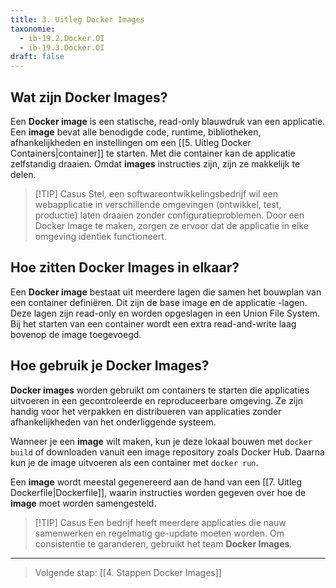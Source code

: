 ```yaml
---
title: 3. Uitleg Docker Images
taxonomie:
  - ib-19.2.Docker.OI
  - ib-19.3.Docker.OI
draft: false
---
```


## Wat zijn Docker Images?
Een **Docker image** is een statische, read-only blauwdruk van een applicatie. Een **image** bevat alle benodigde code, runtime, bibliotheken, afhankelijkheden en instellingen om een [[5. Uitleg Docker Containers|container]] te starten. Met die container kan de applicatie zelfstandig draaien. Omdat **images** instructies zijn, zijn ze makkelijk te delen.

> [!TIP] Casus
> Stel, een softwareontwikkelingsbedrijf wil een webapplicatie in verschillende omgevingen (ontwikkel, test, productie) laten draaien zonder configuratieproblemen. Door een Docker Image te maken, zorgen ze ervoor dat de applicatie in elke omgeving identiek functioneert.

## Hoe zitten Docker Images in elkaar?
Een **Docker image** bestaat uit meerdere lagen die samen het bouwplan van een container definiëren. Dit zijn de base image en de applicatie -lagen. Deze lagen zijn read-only en worden opgeslagen in een Union File System. Bij het starten van een container wordt een extra read-and-write laag bovenop de image toegevoegd.

## Hoe gebruik je Docker Images?
**Docker images** worden gebruikt om containers te starten die applicaties uitvoeren in een gecontroleerde en reproduceerbare omgeving. Ze zijn handig voor het verpakken en distribueren van applicaties zonder afhankelijkheden van het onderliggende systeem.

Wanneer je een **image** wilt maken, kun je deze lokaal bouwen met `docker build` of downloaden vanuit een image repository zoals Docker Hub. Daarna kun je de image uitvoeren als een container met `docker run`.

Een **image** wordt meestal gegenereerd aan de hand van een [[7. Uitleg Dockerfile|Dockerfile]], waarin instructies worden gegeven over hoe de **image** moet worden samengesteld.

> [!TIP] Casus
> Een bedrijf heeft meerdere applicaties die nauw samenwerken en regelmatig ge-update moeten worden. Om consistentie te garanderen, gebruikt het team **Docker Images**.

---

> Volgende stap: [[4. Stappen Docker Images]]